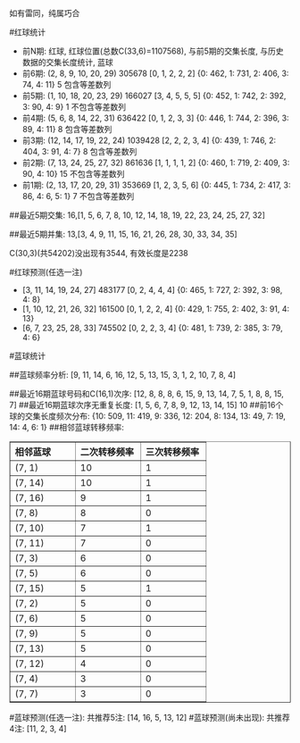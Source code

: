 <!-- 
.. title: 双色球2014098期(2014-08-26)数据分析报告
.. slug: slott-2014098-2014-08-26-report
.. date: 2014-08-27 08:00:00 UTC+08:00
.. tags: Lottery
.. link: 
.. description: 
.. type: text
-->

如有雷同，纯属巧合

<!-- TEASER_END-->

#红球统计

- 前N期: 红球, 红球位置(总数C(33,6)=1107568), 与前5期的交集长度, 与历史数据的交集长度统计, 蓝球
- 前6期: (2, 8, 9, 10, 20, 29) 305678 [0, 1, 2, 2, 2] {0: 462, 1: 731, 2: 406, 3: 74, 4: 11} 5 包含等差数列
- 前5期: (1, 10, 18, 20, 23, 29) 166027 [3, 4, 5, 5, 5] {0: 452, 1: 742, 2: 392, 3: 90, 4: 9} 1 不包含等差数列
- 前4期: (5, 6, 8, 14, 22, 31) 636422 [0, 1, 2, 3, 3] {0: 446, 1: 744, 2: 396, 3: 89, 4: 11} 8 包含等差数列
- 前3期: (12, 14, 17, 19, 22, 24) 1039428 [2, 2, 2, 3, 4] {0: 439, 1: 746, 2: 404, 3: 91, 4: 7} 8 包含等差数列
- 前2期: (7, 13, 24, 25, 27, 32) 861636 [1, 1, 1, 1, 2] {0: 460, 1: 719, 2: 409, 3: 90, 4: 10} 15 不包含等差数列
- 前1期: (2, 13, 17, 20, 29, 31) 353669 [1, 2, 3, 5, 6] {0: 445, 1: 734, 2: 417, 3: 86, 4: 6, 5: 1} 7 不包含等差数列

##最近5期交集:
16,[1, 5, 6, 7, 8, 10, 12, 14, 18, 19, 22, 23, 24, 25, 27, 32]

##最近5期并集:
13,[3, 4, 9, 11, 15, 16, 21, 26, 28, 30, 33, 34, 35]

C(30,3)(共54202)没出现有3544, 
有效长度是2238

#红球预测(任选一注)

- [3, 11, 14, 19, 24, 27] 483177 [0, 2, 4, 4, 4] {0: 465, 1: 727, 2: 392, 3: 98, 4: 8}
- [1, 10, 12, 21, 26, 32] 161500 [0, 1, 2, 2, 4] {0: 429, 1: 755, 2: 402, 3: 91, 4: 13}
- [6, 7, 23, 25, 28, 33] 745502 [0, 2, 2, 3, 4] {0: 481, 1: 739, 2: 385, 3: 79, 4: 6}

#蓝球统计

##蓝球频率分析:
[9, 11, 14, 6, 16, 12, 5, 13, 15, 3, 1, 2, 10, 7, 8, 4]

##最近16期蓝球号码和C(16,1)次序:
[12, 8, 8, 8, 6, 15, 9, 13, 14, 7, 5, 1, 8, 8, 15, 7]
##最近16期蓝球次序无重复长度:
[1, 5, 6, 7, 8, 9, 12, 13, 14, 15] 10
##前16个球的交集长度频次分布:
{10: 509, 11: 419, 9: 336, 12: 204, 8: 134, 13: 49, 7: 19, 14: 4, 6: 1}
##相邻蓝球转移频率:
<table border="1" class="table table-striped dataframe">
  <thead>
    <tr style="text-align: left;">
      <th style="min-width: 100px;">相邻蓝球</th>
      <th style="min-width: 100px;">二次转移频率</th>
      <th style="min-width: 100px;">三次转移频率</th>
    </tr>
  </thead>
  <tbody>
    <tr>
      <td>  (7, 1)</td>
      <td> 10</td>
      <td> 1</td>
    </tr>
    <tr>
      <td> (7, 14)</td>
      <td> 10</td>
      <td> 1</td>
    </tr>
    <tr>
      <td> (7, 16)</td>
      <td>  9</td>
      <td> 1</td>
    </tr>
    <tr>
      <td>  (7, 8)</td>
      <td>  8</td>
      <td> 0</td>
    </tr>
    <tr>
      <td> (7, 10)</td>
      <td>  7</td>
      <td> 1</td>
    </tr>
    <tr>
      <td> (7, 11)</td>
      <td>  7</td>
      <td> 0</td>
    </tr>
    <tr>
      <td>  (7, 3)</td>
      <td>  6</td>
      <td> 0</td>
    </tr>
    <tr>
      <td>  (7, 5)</td>
      <td>  6</td>
      <td> 0</td>
    </tr>
    <tr>
      <td> (7, 15)</td>
      <td>  5</td>
      <td> 1</td>
    </tr>
    <tr>
      <td>  (7, 2)</td>
      <td>  5</td>
      <td> 0</td>
    </tr>
    <tr>
      <td>  (7, 6)</td>
      <td>  5</td>
      <td> 0</td>
    </tr>
    <tr>
      <td>  (7, 9)</td>
      <td>  5</td>
      <td> 0</td>
    </tr>
    <tr>
      <td> (7, 13)</td>
      <td>  5</td>
      <td> 0</td>
    </tr>
    <tr>
      <td> (7, 12)</td>
      <td>  4</td>
      <td> 0</td>
    </tr>
    <tr>
      <td>  (7, 4)</td>
      <td>  3</td>
      <td> 0</td>
    </tr>
    <tr>
      <td>  (7, 7)</td>
      <td>  3</td>
      <td> 0</td>
    </tr>
  </tbody>
</table>
#蓝球预测(任选一注):
共推荐5注: [14, 16, 5, 13, 12]
#蓝球预测(尚未出现):
共推荐4注: [11, 2, 3, 4]

